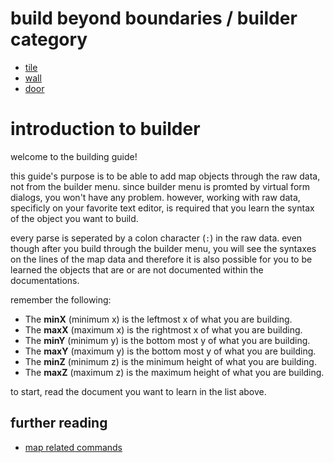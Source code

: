 # build beyond boundaries / builder category

* [tile](tile)
* [wall](wall)
* [door](door)

# introduction to builder

welcome to the building guide!

this guide's purpose is to be able to add map objects through the raw data, not from the builder menu. since builder menu is promted by virtual form dialogs, you won't have any problem. however, working with raw data, specificly on your favorite text editor, is required that you learn the syntax of the  object you want to build.

every parse is seperated by a colon character (`:`) in the raw data. even though after you build through the builder menu, you will see the syntaxes on the lines of the map data and therefore it is also possible for you to be learned the objects that are or are not documented within the documentations.

remember the following:
* The **minX** (minimum x) is the leftmost x of what you are building.
* The **maxX** (maximum x) is the rightmost x of what you are building.
* The **minY** (minimum y) is the bottom most y of what you are building.
* The **maxY** (maximum y) is the bottom most y of what you are building.
* The **minZ** (minimum z) is the minimum height of what you are building.
* The **maxZ** (maximum z) is the maximum height of what you are building.

to start, read the document you want to learn in the list above.


## further reading

* [map related commands](../../commands/map "read more about commands related to map building!")
